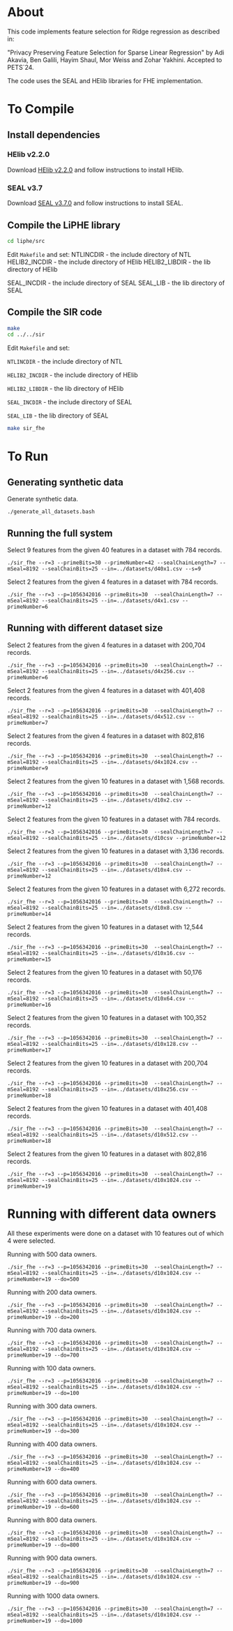 # About

This code implements feature selection for Ridge regression as described in:

"Privacy Preserving Feature Selection for Sparse Linear Regression"
by Adi Akavia, Ben Galili, Hayim Shaul, Mor Weiss and Zohar Yakhini.
Accepted to PETS`24.


The code uses the SEAL and HElib libraries for FHE implementation.

# To Compile

## Install dependencies

### HElib v2.2.0
Download [HElib v2.2.0](https://github.com/homenc/HElib/archive/refs/tags/v2.2.0.tar.gz) and follow instructions to install HElib.

### SEAL v3.7
Download [SEAL v3.7.0](https://github.com/microsoft/SEAL/archive/refs/heads/3.7.0.zip) and follow instructions to install SEAL.

## Compile the LiPHE library

```bash
cd liphe/src
```

Edit `Makefile` and set:
NTLINCDIR - the include directory of NTL
HELIB2_INCDIR - the include directory of HElib
HELIB2_LIBDIR - the lib directory of HElib

SEAL_INCDIR - the include directory of SEAL
SEAL_LIB - the lib directory of SEAL

## Compile the SIR code

```bash
make
cd ../../sir
```

Edit `Makefile` and set:

  `NTLINCDIR` - the include directory of NTL

  `HELIB2_INCDIR` - the include directory of HElib

  `HELIB2_LIBDIR` - the lib directory of HElib


  `SEAL_INCDIR` - the include directory of SEAL

  `SEAL_LIB` - the lib directory of SEAL

```bash
make sir_fhe
```


# To Run

## Generating synthetic data
Generate synthetic data.
```
./generate_all_datasets.bash
```

## Running the full system


Select 9 features from the given 40 features in a dataset with 784 records.
```
./sir_fhe --r=3 --primeBits=30 --primeNumber=42 --sealChainLength=7 --mSeal=8192 --sealChainBits=25 --in=../datasets/d40x1.csv --s=9
```

Select 2 features from the given 4 features in a dataset with 784 records.
```
./sir_fhe --r=3 --p=1056342016 --primeBits=30  --sealChainLength=7 --mSeal=8192 --sealChainBits=25 --in=../datasets/d4x1.csv --primeNumber=6
```





## Running with different dataset size


Select 2 features from the given 4 features in a dataset with 200,704 records.
```
./sir_fhe --r=3 --p=1056342016 --primeBits=30  --sealChainLength=7 --mSeal=8192 --sealChainBits=25 --in=../datasets/d4x256.csv --primeNumber=6
```

Select 2 features from the given 4 features in a dataset with 401,408 records.
```
./sir_fhe --r=3 --p=1056342016 --primeBits=30  --sealChainLength=7 --mSeal=8192 --sealChainBits=25 --in=../datasets/d4x512.csv --primeNumber=7
```

Select 2 features from the given 4 features in a dataset with 802,816 records.
```
./sir_fhe --r=3 --p=1056342016 --primeBits=30  --sealChainLength=7 --mSeal=8192 --sealChainBits=25 --in=../datasets/d4x1024.csv --primeNumber=9
```

Select 2 features from the given 10 features in a dataset with 1,568 records.
```
./sir_fhe --r=3 --p=1056342016 --primeBits=30  --sealChainLength=7 --mSeal=8192 --sealChainBits=25 --in=../datasets/d10x2.csv --primeNumber=12
```

Select 2 features from the given 10 features in a dataset with 784 records.
```
./sir_fhe --r=3 --p=1056342016 --primeBits=30  --sealChainLength=7 --mSeal=8192 --sealChainBits=25 --in=../datasets/d10csv --primeNumber=12
```

Select 2 features from the given 10 features in a dataset with 3,136 records.
```
./sir_fhe --r=3 --p=1056342016 --primeBits=30  --sealChainLength=7 --mSeal=8192 --sealChainBits=25 --in=../datasets/d10x4.csv --primeNumber=12
```

Select 2 features from the given 10 features in a dataset with 6,272 records.
```
./sir_fhe --r=3 --p=1056342016 --primeBits=30  --sealChainLength=7 --mSeal=8192 --sealChainBits=25 --in=../datasets/d10x8.csv --primeNumber=14
```

Select 2 features from the given 10 features in a dataset with 12,544 records.
```
./sir_fhe --r=3 --p=1056342016 --primeBits=30  --sealChainLength=7 --mSeal=8192 --sealChainBits=25 --in=../datasets/d10x16.csv --primeNumber=15
```

Select 2 features from the given 10 features in a dataset with 50,176 records.
```
./sir_fhe --r=3 --p=1056342016 --primeBits=30  --sealChainLength=7 --mSeal=8192 --sealChainBits=25 --in=../datasets/d10x64.csv --primeNumber=16
```

Select 2 features from the given 10 features in a dataset with 100,352 records.
```
./sir_fhe --r=3 --p=1056342016 --primeBits=30  --sealChainLength=7 --mSeal=8192 --sealChainBits=25 --in=../datasets/d10x128.csv --primeNumber=17
```

Select 2 features from the given 10 features in a dataset with 200,704 records.
```
./sir_fhe --r=3 --p=1056342016 --primeBits=30  --sealChainLength=7 --mSeal=8192 --sealChainBits=25 --in=../datasets/d10x256.csv --primeNumber=18
```

Select 2 features from the given 10 features in a dataset with 401,408 records.

```
./sir_fhe --r=3 --p=1056342016 --primeBits=30  --sealChainLength=7 --mSeal=8192 --sealChainBits=25 --in=../datasets/d10x512.csv --primeNumber=18
```

Select 2 features from the given 10 features in a dataset with 802,816 records.
```
./sir_fhe --r=3 --p=1056342016 --primeBits=30  --sealChainLength=7 --mSeal=8192 --sealChainBits=25 --in=../datasets/d10x1024.csv --primeNumber=19
```



# Running with different data owners

All these experiments were done on a dataset with 10 features out of which 4 were selected.


Running with 500 data owners.
```
./sir_fhe --r=3 --p=1056342016 --primeBits=30  --sealChainLength=7 --mSeal=8192 --sealChainBits=25 --in=../datasets/d10x1024.csv --primeNumber=19 --do=500
```

Running with 200 data owners.
```
./sir_fhe --r=3 --p=1056342016 --primeBits=30  --sealChainLength=7 --mSeal=8192 --sealChainBits=25 --in=../datasets/d10x1024.csv --primeNumber=19 --do=200
```

Running with 700 data owners.
```
./sir_fhe --r=3 --p=1056342016 --primeBits=30  --sealChainLength=7 --mSeal=8192 --sealChainBits=25 --in=../datasets/d10x1024.csv --primeNumber=19 --do=700
```

Running with 100 data owners.
```
./sir_fhe --r=3 --p=1056342016 --primeBits=30  --sealChainLength=7 --mSeal=8192 --sealChainBits=25 --in=../datasets/d10x1024.csv --primeNumber=19 --do=100
```

Running with 300 data owners.
```
./sir_fhe --r=3 --p=1056342016 --primeBits=30  --sealChainLength=7 --mSeal=8192 --sealChainBits=25 --in=../datasets/d10x1024.csv --primeNumber=19 --do=300
```

Running with 400 data owners.
```
./sir_fhe --r=3 --p=1056342016 --primeBits=30  --sealChainLength=7 --mSeal=8192 --sealChainBits=25 --in=../datasets/d10x1024.csv --primeNumber=19 --do=400
```

Running with 600 data owners.
```
./sir_fhe --r=3 --p=1056342016 --primeBits=30  --sealChainLength=7 --mSeal=8192 --sealChainBits=25 --in=../datasets/d10x1024.csv --primeNumber=19 --do=600
```

Running with 800 data owners.
```
./sir_fhe --r=3 --p=1056342016 --primeBits=30  --sealChainLength=7 --mSeal=8192 --sealChainBits=25 --in=../datasets/d10x1024.csv --primeNumber=19 --do=800
```

Running with 900 data owners.
```
./sir_fhe --r=3 --p=1056342016 --primeBits=30  --sealChainLength=7 --mSeal=8192 --sealChainBits=25 --in=../datasets/d10x1024.csv --primeNumber=19 --do=900
```

Running with 1000 data owners.
```
./sir_fhe --r=3 --p=1056342016 --primeBits=30  --sealChainLength=7 --mSeal=8192 --sealChainBits=25 --in=../datasets/d10x1024.csv --primeNumber=19 --do=1000
```

